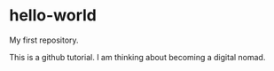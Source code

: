 # hello-world
My first repository.

This is a github tutorial. I am thinking about becoming a digital nomad.
